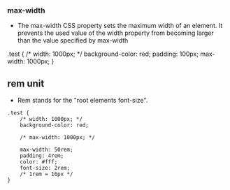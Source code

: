 ### max-width 

- The max-width CSS property sets the maximum width of an element. It prevents the used value of the width property from becoming larger than the value specified by max-width


.test {
    /* width: 1000px; */
    background-color: red;
    padding: 100px;
    max-width: 1000px;
}

## rem unit

- Rem stands for the "root elements font-size".
```
.test {
    /* width: 1000px; */
    background-color: red;
    
    /* max-width: 1000px; */

    max-width: 50rem;
    padding: 4rem;
    color: #fff;
    font-size: 2rem;
    /* 1rem = 16px */
}
```